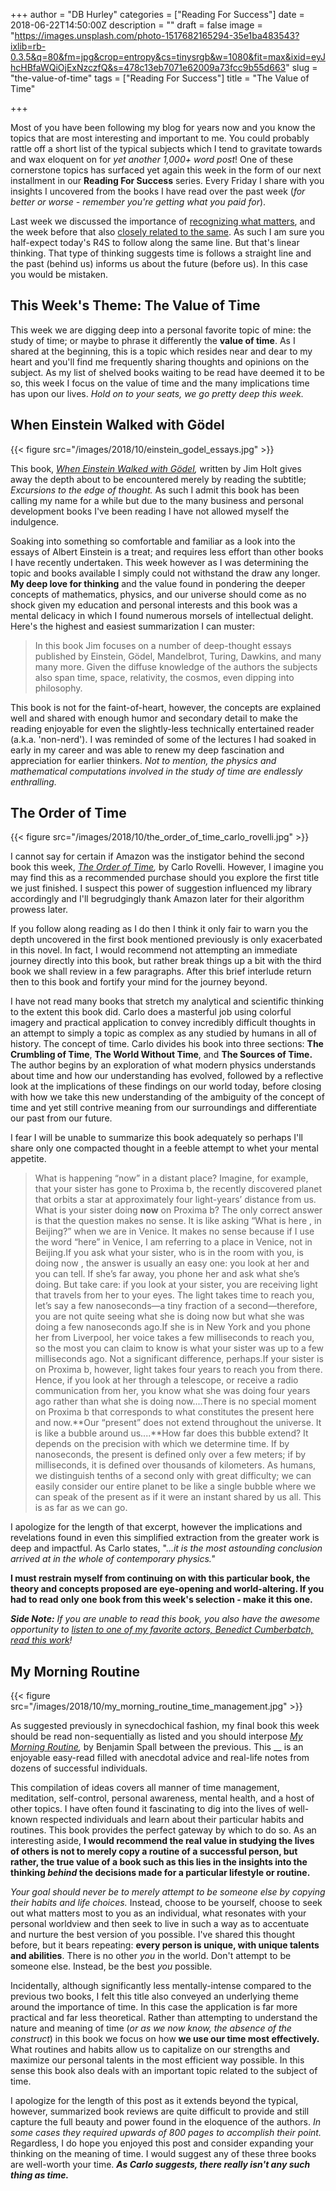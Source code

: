 +++
author = "DB Hurley"
categories = ["Reading For Success"]
date = 2018-06-22T14:50:00Z
description = ""
draft = false
image = "https://images.unsplash.com/photo-1517682165294-35e1ba483543?ixlib=rb-0.3.5&q=80&fm=jpg&crop=entropy&cs=tinysrgb&w=1080&fit=max&ixid=eyJhcHBfaWQiOjExNzczfQ&s=478c13eb7071e62009a73fcc9b55d663"
slug = "the-value-of-time"
tags = ["Reading For Success"]
title = "The Value of Time"

+++


Most of you have been following my blog for years now and you know the topics that are most interesting and important to me. You could probably rattle off a short list of the typical subjects which I tend to gravitate towards and wax eloquent on for _yet another 1,000+ word post_! One of these cornerstone topics has surfaced yet again this week in the form of our next installment in our **Reading For Success** series. Every Friday I share with you insights I uncovered from the books I have read over the past week (_for better or worse - remember you're getting what you paid for_).

Last week we discussed the importance of [recognizing what matters](http://dbhurley.com/r4s-recognizing-what-matters/), and the week before that also [closely related to the same](http://dbhurley.com/reading-weekly-wrap-up/). As such I am sure you half-expect today's R4S to follow along the same line. But that's linear thinking. That type of thinking suggests time is follows a straight line and the past (behind us) informs us about the future (before us). In this case you would be mistaken.

## This Week's Theme: The Value of Time

This week we are digging deep into a personal favorite topic of mine: the study of time; or maybe to phrase it differently the **value of time**. As I shared at the beginning, this is a topic which resides near and dear to my heart and you'll find me frequently sharing thoughts and opinions on the subject. As my list of shelved books waiting to be read have deemed it to be so, this week I focus on the value of time and the many implications time has upon our lives. _Hold on to your seats, we go pretty deep this week._

## When Einstein Walked with Gödel

{{< figure src="/images/2018/10/einstein_godel_essays.jpg" >}}

This book, _[When Einstein Walked with Gödel](https://www.amazon.com/When-Einstein-Walked-G%C3%B6del-Excursions/dp/0374146705),_ written by Jim Holt gives away the depth about to be encountered merely by reading the subtitle; _Excursions to the edge of thought._ As such I admit this book has been calling my name for a while but due to the many business and personal development books I've been reading I have not allowed myself the indulgence.

Soaking into something so comfortable and familiar as a look into the essays of Albert Einstein is a treat; and requires less effort than other books I have recently undertaken. This week however as I was determining the topic and books available I simply could not withstand the draw any longer. **My deep love for thinking** and the value found in pondering the deeper concepts of mathematics, physics, and our universe should come as no shock given my education and personal interests and this book was a mental delicacy in which I found numerous morsels of intellectual delight. Here's the highest and easiest summarization I can muster:

> In this book Jim focuses on a number of deep-thought essays published by Einstein, Gödel, Mandelbrot, Turing, Dawkins, and many many more. Given the diffuse knowledge of the authors the subjects also span time, space, relativity, the cosmos, even dipping into philosophy.

This book is not for the faint-of-heart, however, the concepts are explained well and shared with enough humor and secondary detail to make the reading enjoyable for even the slightly-less technically entertained reader (a.k.a. 'non-nerd'). I was reminded of some of the lectures I had soaked in early in my career and was able to renew my deep fascination and appreciation for earlier thinkers. _Not to mention, the physics and mathematical computations involved in the study of time are endlessly enthralling._

## The Order of Time

{{< figure src="/images/2018/10/the_order_of_time_carlo_rovelli.jpg" >}}

I cannot say for certain if Amazon was the instigator behind the second book this week, _[The Order of Time](https://www.amazon.com/Order-Time-Carlo-Rovelli/dp/073521610X/ref=pd_lpo_sbs_14_img_0?_encoding=UTF8&psc=1&refRID=3MEEMTVHQ3CR23402K4B),_ by Carlo Rovelli. However, I imagine you may find this as a recommended purchase should you explore the first title we just finished. I suspect this power of suggestion influenced my library accordingly and I'll begrudgingly thank Amazon later for their algorithm prowess later.

If you follow along reading as I do then I think it only fair to warn you the depth uncovered in the first book mentioned previously is only exacerbated in this novel. In fact, I would recommend not attempting an immediate journey directly into this book, but rather break things up a bit with the third book we shall review in a few paragraphs. After this brief interlude return then to this book and fortify your mind for the journey beyond.

I have not read many books that stretch my analytical and scientific thinking to the extent this book did. Carlo does a masterful job using colorful imagery and practical application to convey incredibly difficult thoughts in an attempt to simply a topic as complex as any studied by humans in all of history. The concept of time. Carlo divides his book into three sections: **The Crumbling of Time**, **The World Without Time**, and **The Sources of Time.** The author begins by an exploration of what modern physics understands about time and how our understanding has evolved, followed by a reflective look at the implications of these findings on our world today, before closing with how we take this new understanding of the ambiguity of the concept of time and yet still contrive meaning from our surroundings and differentiate our past from our future.

I fear I will be unable to summarize this book adequately so perhaps I'll share only one compacted thought in a feeble attempt to whet your mental appetite.

> What is happening “now” in a distant place? Imagine, for example, that your sister has gone to Proxima b, the recently discovered planet that orbits a star at approximately four light-years’ distance from us. What is your sister doing **now** on Proxima b? The only correct answer is that the question makes no sense. It is like asking “What is here , in Beijing?” when we are in Venice. It makes no sense because if I use the word “here” in Venice, I am referring to a place in Venice, not in Beijing.If you ask what your sister, who is in the room with you, is doing now , the answer is usually an easy one: you look at her and you can tell. If she’s far away, you phone her and ask what she’s doing. But take care: if you look at your sister, you are receiving light that travels from her to your eyes. The light takes time to reach you, let’s say a few nanoseconds—a tiny fraction of a second—therefore, you are not quite seeing what she is doing now but what she was doing a few nanoseconds ago.If she is in New York and you phone her from Liverpool, her voice takes a few milliseconds to reach you, so the most you can claim to know is what your sister was up to a few milliseconds ago. Not a significant difference, perhaps.If your sister is on Proxima b, however, light takes four years to reach you from there. Hence, if you look at her through a telescope, or receive a radio communication from her, you know what she was doing four years ago rather than what she is doing now....There is no special moment on Proxima b that corresponds to what constitutes the present here and now.**Our “present” does not extend throughout the universe. It is like a bubble around us....**How far does this bubble extend? It depends on the precision with which we determine time. If by nanoseconds, the present is defined only over a few meters; if by milliseconds, it is defined over thousands of kilometers. As humans, we distinguish tenths of a second only with great difficulty; we can easily consider our entire planet to be like a single bubble where we can speak of the present as if it were an instant shared by us all. This is as far as we can go.

I apologize for the length of that excerpt, however the implications and revelations found in even this simplified extraction from the greater work is deep and impactful. As Carlo states, "._..it is the most astounding conclusion arrived at in the whole of contemporary physics."_

**I must restrain myself from continuing on with this particular book, the theory and concepts proposed are eye-opening and world-altering. If you had to read only one book from this week's selection - make it this one.**

_**Side Note:** If you are unable to read this book, you also have the awesome opportunity to [listen to one of my favorite actors, Benedict Cumberbatch, read this work](https://www.nytimes.com/2018/05/14/books/review/order-of-time-carlo-rovelli.html)!_ 

## My Morning Routine

{{< figure src="/images/2018/10/my_morning_routine_time_management.jpg" >}}

As suggested previously in synecdochical fashion, my final book this week should be read non-sequentially as listed and you should interpose _[My Morning Routine](https://www.amazon.com/My-Morning-Routine-Successful-Inspired/dp/0735220271),_ by Benjamin Spall between the previous. This __ is an enjoyable easy-read filled with anecdotal advice and real-life notes from dozens of successful individuals.

This compilation of ideas covers all manner of time management, meditation, self-control, personal awareness, mental health, and a host of other topics. I have often found it fascinating to dig into the lives of well-known respected individuals and learn about their particular habits and routines. This book provides the perfect gateway by which to do so. As an interesting aside,  **I would recommend the real value in studying the lives of others is not to merely copy a routine of a successful person, but rather, the true value of a book such as this lies in the insights into the thinking _behind_ the decisions made for a particular lifestyle or routine.**

_Your goal should never be to merely attempt to be someone else by copying their habits and life choices._ Instead, choose to be yourself, choose to seek out what matters most to you as an individual, what resonates with your personal worldview and then seek to live in such a way as to accentuate and nurture the best version of you possible. I've shared this thought before, but it bears repeating: **every person is unique, with unique talents and abilities**. There is no other _you_ in the world. Don't attempt to be someone else. Instead, be the best _you_ possible.

Incidentally, although significantly less mentally-intense compared to the previous two books, I felt this title also conveyed an underlying theme around the importance of time. In this case the application is far more practical and far less theoretical. Rather than attempting to understand the nature and meaning of time (_or as we now know, the absence of the construct_) in this book we focus on how **we use our time most effectively.** What routines and habits allow us to capitalize on our strengths and maximize our personal talents in the most efficient way possible. In this sense this book also deals with an important topic related to the subject of time.

I apologize for the length of this post as it extends beyond the typical, however, summarized book reviews are quite difficult to provide and still capture the full beauty and power found in the eloquence of the authors. _In some cases they required upwards of 800 pages to accomplish their point._ Regardless, I do hope you enjoyed this post and consider expanding your thinking on the meaning of time. I would suggest any of these three books are well-worth your time. **_As Carlo suggests, there really isn't any such thing as time._**


